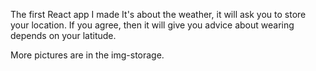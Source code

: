 The first React app I made
It's about the weather, it will ask you to store your location. If you agree, then it will give you advice about wearing depends on your latitude.

More pictures are in the img-storage.
